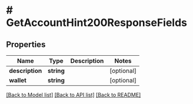 # # GetAccountHint200ResponseFields

## Properties

Name | Type | Description | Notes
------------ | ------------- | ------------- | -------------
**description** | **string** |  | [optional]
**wallet** | **string** |  | [optional]

[[Back to Model list]](../../README.md#models) [[Back to API list]](../../README.md#endpoints) [[Back to README]](../../README.md)
